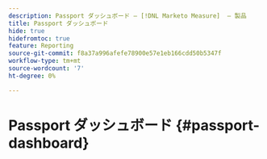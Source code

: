 ```yaml
---
description: Passport ダッシュボード — [!DNL Marketo Measure]  — 製品
title: Passport ダッシュボード
hide: true
hidefromtoc: true
feature: Reporting
source-git-commit: f8a37a996afefe78900e57e1eb166cdd50b5347f
workflow-type: tm+mt
source-wordcount: '7'
ht-degree: 0%

---
```


# Passport ダッシュボード {#passport-dashboard}
